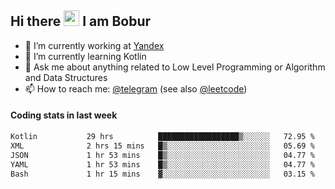 ## Hi there <img src="https://media.giphy.com/media/hvRJCLFzcasrR4ia7z/giphy.gif" width="25px" height="25px"> I am Bobur

- :briefcase: I’m currently working at [Yandex](https://yandex.ru/)
- :seedling: I’m currently learning Kotlin
- :speech_balloon: Ask me about anything related to Low Level Programming or Algorithm and Data Structures
- :mailbox: How to reach me: [@telegram](https://t.me/octoant) (see also [@leetcode](https://leetcode.com/octoant/))    

#### Coding stats in last week

<!--START_SECTION:waka-->

```txt
Kotlin           29 hrs          ██████████████████▒░░░░░░   72.95 %
XML              2 hrs 15 mins   █▒░░░░░░░░░░░░░░░░░░░░░░░   05.69 %
JSON             1 hr 53 mins    █▒░░░░░░░░░░░░░░░░░░░░░░░   04.77 %
YAML             1 hr 53 mins    █▒░░░░░░░░░░░░░░░░░░░░░░░   04.77 %
Bash             1 hr 15 mins    ▓░░░░░░░░░░░░░░░░░░░░░░░░   03.15 %
```

<!--END_SECTION:waka-->
